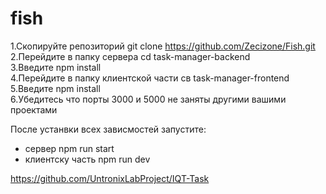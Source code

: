 # fish

1.Скопируйте репозиторий git clone https://github.com/Zecizone/Fish.git  
2.Перейдите в папку сервера cd task-manager-backend  
3.Введите npm install  
4.Перейдите в папку клиентской части св task-manager-frontend  
5.Введите npm install  
6.Убедитесь что порты 3000 и 5000 не заняты другими вашими проектами  

После устанвки всех зависмостей запустите: 
- сервер npm run start
- клиентску часть npm run dev


https://github.com/UntronixLabProject/IQT-Task
